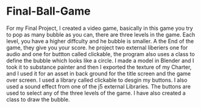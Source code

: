 # Final-Ball-Game
For my Final Project, I created a video game, basically in this game you try to pop as many bubble as you can, there are three levels in the game. Each level, you have a higher diffculty and he bubble is smaller. A the End of the game, they give you your score. he project two external liberiers one for audio and one for buttton called clickable, the program also uses a class to define the bubble which looks like a circle. I made a model in Blender and I took it to substance painter and then I exported the texture of my Charter, and I used it for an asset in back ground for the title screen and the game over screen. I used a library called clickable to desgin my buttons. I also used a sound effect from one of the j5 external Libraries. The buttons are used to select any of the three levels of the game. I have also created a class to draw the bubble. 
